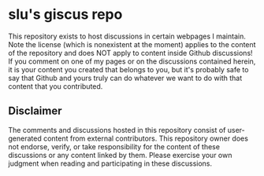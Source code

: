 # slu's giscus repo

This repository exists to host discussions in certain webpages I maintain. Note the license (which is nonexistent at the moment)
applies to the content of the repository and does NOT apply to content inside Github discussions! If you comment on one of my pages or on the discussions contained herein, it is your content you created that belongs to you, but it's probably safe to say that Github and yours truly can do whatever we want to do with that content that you contributed.

## Disclaimer

The comments and discussions hosted in this repository consist of user-generated content from external contributors. This repository owner does not endorse, verify, or take responsibility for the content of these discussions or any content linked by them. Please exercise your own judgment when reading and participating in these discussions.
